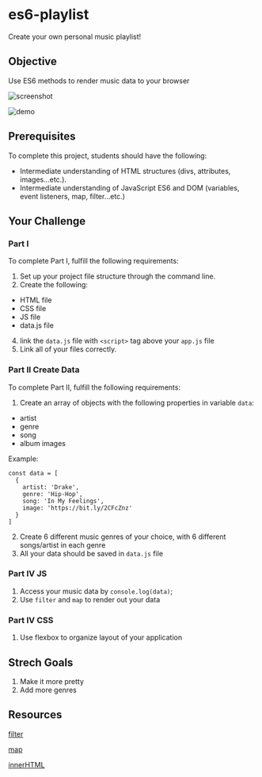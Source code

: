 # es6-playlist

Create your own personal music playlist!

## Objective

Use ES6 methods to render music data to your browser

![screenshot](https://i.imgur.com/mKQee7N.png)

![demo](https://i.imgur.com/5vo5BBC.gif)

## Prerequisites

To complete this project, students should have the following:
* Intermediate understanding of HTML structures (divs, attributes, images...etc.).
* Intermediate understanding of JavaScript ES6 and DOM (variables, event listeners, map, filter...etc.)

## Your Challenge

### Part I

To complete Part I, fulfill the following requirements:
1. Set up your project file structure through the command line.
2. Create the following:
* HTML file
* CSS file
* JS file
* data.js file
4. link the `data.js` file with `<script>` tag above your `app.js` file
5. Link all of your files correctly.

### Part II Create Data

To complete Part II, fulfill the following requirements:

1. Create an array of objects with the following properties in variable `data`:
  - artist
  - genre
  - song
  - album images
  
  Example:
  ```
  const data = [
    {
      artist: 'Drake',
      genre: 'Hip-Hop',
      song: 'In My Feelings',
      image: 'https://bit.ly/2CFcZnz'
    }
  ]
  ```
2. Create 6 different music genres of your choice, with 6 different songs/artist in each genre
3. All your data should be saved in `data.js` file 

### Part IV JS

1. Access your music data by `console.log(data)`;
2. Use `filter` and `map` to render out your data

### Part IV CSS

1. Use flexbox to organize layout of your application

## Strech Goals

1. Make it more pretty
2. Add more genres

## Resources
[filter](https://developer.mozilla.org/en-US/docs/Web/JavaScript/Reference/Global_Objects/Array/filter)

[map](https://developer.mozilla.org/en-US/docs/Web/JavaScript/Reference/Global_Objects/Array/map)

[innerHTML](https://www.w3schools.com/jsref/prop_html_innerhtml.asp)
